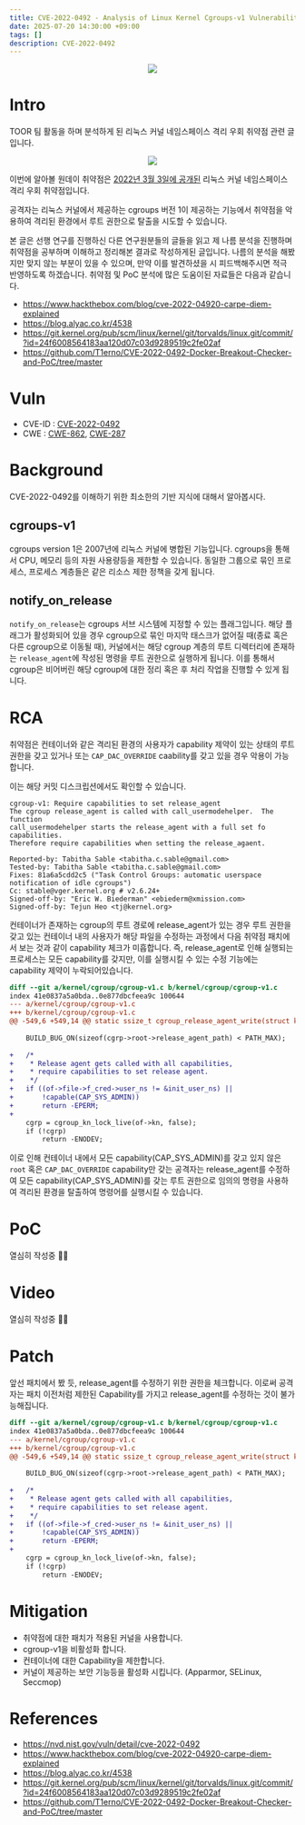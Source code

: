 ```yaml
---
title: CVE-2022-0492 - Analysis of Linux Kernel Cgroups-v1 Vulnerability
date: 2025-07-20 14:30:00 +09:00
tags: []
description: CVE-2022-0492
---
```


<p align="center"><img src="/assets/img/CVE-2022-0492/title.png"/></p>


# Intro

TOOR 팀 활동을 하며 분석하게 된 리눅스 커널 네임스페이스 격리 우회 취약점 관련 글입니다.

<p align="center"><img src="/assets/img/toor.png"/></p>

이번에 알아볼 원데이 취약점은 <a href="https://nvd.nist.gov/vuln/detail/cve-2022-0492">2022년 3월 3일에 공개된</a> 리눅스 커널 네임스페이스 격리 우회 취약점입니다.

공격자는 리눅스 커널에서 제공하는 cgroups 버전 1이 제공하는 기능에서 취약점을 악용하여 격리된 환경에서 루트 권한으로 탈출을 시도할 수 있습니다.

본 글은 선행 연구를 진행하신 다른 연구원분들의 글들을 읽고 제 나름 분석을 진행하며 취약점을 공부하며 이해하고 정리해본 결과로 작성하게된 글입니다. 나름의 분석을 해봤지만 맞지 않는 부분이 있을 수 있으며, 만약 이를 발견하셨을 시 피드백해주시면 적극 반영하도록 하겠습니다. 취약점 및 PoC 분석에 많은 도움이된 자료들은 다음과 같습니다.

- <a href="https://www.hackthebox.com/blog/cve-2022-04920-carpe-diem-explained">https://www.hackthebox.com/blog/cve-2022-04920-carpe-diem-explained</a>
- <a href="https://blog.alyac.co.kr/4538">https://blog.alyac.co.kr/4538</a>
- <a href="https://git.kernel.org/pub/scm/linux/kernel/git/torvalds/linux.git/commit/?id=24f6008564183aa120d07c03d9289519c2fe02af">https://git.kernel.org/pub/scm/linux/kernel/git/torvalds/linux.git/commit/?id=24f6008564183aa120d07c03d9289519c2fe02af</a>
- <a href="https://github.com/T1erno/CVE-2022-0492-Docker-Breakout-Checker-and-PoC/tree/master">https://github.com/T1erno/CVE-2022-0492-Docker-Breakout-Checker-and-PoC/tree/master</a>

# Vuln

- CVE-ID : <a href="https://nvd.nist.gov/vuln/detail/cve-2022-0492">CVE-2022-0492</a>
- CWE : <a href="http://cwe.mitre.org/data/definitions/862.html">CWE-862</a>, <a href="http://cwe.mitre.org/data/definitions/287.html">CWE-287</a>

# Background

CVE-2022-0492를 이해하기 위한 최소한의 기반 지식에 대해서 알아봅시다.

## cgroups-v1

cgroups version 1은 2007년에 리눅스 커널에 병합된 기능입니다. cgroups을 통해서 CPU, 메모리 등의 자원 사용량등을 제한할 수 있습니다. 동일한 그룹으로 묶인 프로세스, 프로세스 계층들은 같은 리소스 제한 정책을 갖게 됩니다. 

## notify_on_release

`notify_on_release`는 cgroups 서브 시스템에 지정할 수 있는 플래그입니다. 해당 플래그가 활성화되어 있을 경우 cgroup으로 묶인 마지막 태스크가 없어질 때(종료 혹은 다른 cgroup으로 이동될 때), 커널에서는 해당 cgroup 계층의 루트 디렉터리에 존재하는 `release_agent`에 작성된 명령을 루트 권한으로 실행하게 됩니다. 이를 통해서 cgroup은 비어버린 해당 cgroup에 대한 정리 혹은 후 처리 작업을 진행할 수 있게 됩니다.

# RCA

취약점은 컨테이너와 같은 격리된 환경의 사용자가 capability 제약이 있는 상태의 루트 권한을 갖고 있거나 또는 `CAP_DAC_OVERRIDE` caability를 갖고 있을 경우 악용이 가능합니다. 

이는 해당 커밋 디스크립션에서도 확인할 수 있습니다.
```
cgroup-v1: Require capabilities to set release_agent
The cgroup release_agent is called with call_usermodehelper.  The function
call_usermodehelper starts the release_agent with a full set fo capabilities.
Therefore require capabilities when setting the release_agaent.

Reported-by: Tabitha Sable <tabitha.c.sable@gmail.com>
Tested-by: Tabitha Sable <tabitha.c.sable@gmail.com>
Fixes: 81a6a5cdd2c5 ("Task Control Groups: automatic userspace notification of idle cgroups")
Cc: stable@vger.kernel.org # v2.6.24+
Signed-off-by: "Eric W. Biederman" <ebiederm@xmission.com>
Signed-off-by: Tejun Heo <tj@kernel.org>
```

컨테이너가 존재하는 cgroup의 루트 경로에 release_agent가 있는 경우 루트 권한을 갖고 있는 컨테이너 내의 사용자가 해당 파일을 수정하는 과정에서 다음 취약점 패치에서 보는 것과 같이 capability 체크가 미흡합니다. 
즉, release_agent로 인해 실행되는 프로세스는 모든 capability를 갖지만, 이를 실행시킬 수 있는 수정 기능에는 capability 제약이 누락되어있습니다.

```diff
diff --git a/kernel/cgroup/cgroup-v1.c b/kernel/cgroup/cgroup-v1.c
index 41e0837a5a0bda..0e877dbcfeea9c 100644
--- a/kernel/cgroup/cgroup-v1.c
+++ b/kernel/cgroup/cgroup-v1.c
@@ -549,6 +549,14 @@ static ssize_t cgroup_release_agent_write(struct kernfs_open_file *of,
 
 	BUILD_BUG_ON(sizeof(cgrp->root->release_agent_path) < PATH_MAX);
 
+	/*
+	 * Release agent gets called with all capabilities,
+	 * require capabilities to set release agent.
+	 */
+	if ((of->file->f_cred->user_ns != &init_user_ns) ||
+	    !capable(CAP_SYS_ADMIN))
+		return -EPERM;
+
 	cgrp = cgroup_kn_lock_live(of->kn, false);
 	if (!cgrp)
 		return -ENODEV;
```
이로 인해 컨테이너 내에서 모든 capability(CAP_SYS_ADMIN)를 갖고 있지 않은 `root` 혹은 `CAP_DAC_OVERRIDE` capability만 갖는 공격자는 release_agent를 수정하여 모든 capability(CAP_SYS_ADMIN)를 갖는 루트 권한으로 임의의 명령을 사용하여 격리된 환경을 탈출하여 명령어를 실행시킬 수 있습니다.

# PoC

열심히 작성중 😵‍💫

# Video

열심히 작성중 😵‍💫

# Patch

앞선 패치에서 봤 듯, release_agent를 수정하기 위한 권한을 체크합니다. 이로써 공격자는 패치 이전처럼 제한된 Capability를 가지고 release_agent를 수정하는 것이 불가능해집니다.

```diff
diff --git a/kernel/cgroup/cgroup-v1.c b/kernel/cgroup/cgroup-v1.c
index 41e0837a5a0bda..0e877dbcfeea9c 100644
--- a/kernel/cgroup/cgroup-v1.c
+++ b/kernel/cgroup/cgroup-v1.c
@@ -549,6 +549,14 @@ static ssize_t cgroup_release_agent_write(struct kernfs_open_file *of,
 
 	BUILD_BUG_ON(sizeof(cgrp->root->release_agent_path) < PATH_MAX);
 
+	/*
+	 * Release agent gets called with all capabilities,
+	 * require capabilities to set release agent.
+	 */
+	if ((of->file->f_cred->user_ns != &init_user_ns) ||
+	    !capable(CAP_SYS_ADMIN))
+		return -EPERM;
+
 	cgrp = cgroup_kn_lock_live(of->kn, false);
 	if (!cgrp)
 		return -ENODEV;
```

# Mitigation

- 취약점에 대한 패치가 적용된 커널을 사용합니다.
- cgroup-v1을 비활성화 합니다.
- 컨테이너에 대한 Capability을 제한합니다.
- 커널이 제공하는 보안 기능등을 활성화 시킵니다. (Apparmor, SELinux, Seccmop)

# References

- <a href="https://nvd.nist.gov/vuln/detail/cve-2022-0492">https://nvd.nist.gov/vuln/detail/cve-2022-0492</a>
- <a href="https://www.hackthebox.com/blog/cve-2022-04920-carpe-diem-explained">https://www.hackthebox.com/blog/cve-2022-04920-carpe-diem-explained</a>
- <a href="https://blog.alyac.co.kr/4538">https://blog.alyac.co.kr/4538</a>
- <a href="https://git.kernel.org/pub/scm/linux/kernel/git/torvalds/linux.git/commit/?id=24f6008564183aa120d07c03d9289519c2fe02af">https://git.kernel.org/pub/scm/linux/kernel/git/torvalds/linux.git/commit/?id=24f6008564183aa120d07c03d9289519c2fe02af</a>
- <a href="https://github.com/T1erno/CVE-2022-0492-Docker-Breakout-Checker-and-PoC/tree/master">https://github.com/T1erno/CVE-2022-0492-Docker-Breakout-Checker-and-PoC/tree/master</a>
